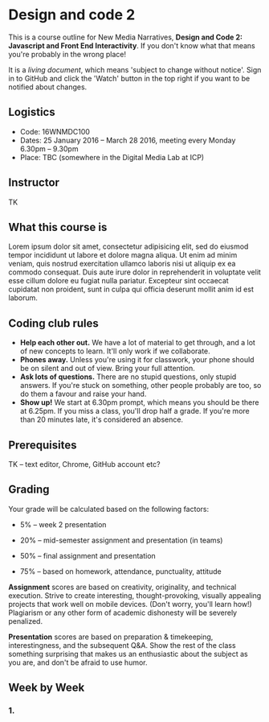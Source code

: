 # Design and code 2

This is a course outline for New Media Narratives, **Design and Code 2: Javascript and Front End Interactivity**. If you don't know what that means you're probably in the wrong place!

It is a *living document*, which means 'subject to change without notice'. Sign in to GitHub and click the 'Watch' button in the top right if you want to be notified about changes.


## Logistics

* Code: 16WNMDC100
* Dates: 25 January 2016 – March 28 2016, meeting every Monday 6.30pm – 9.30pm
* Place: TBC (somewhere in the Digital Media Lab at ICP)


## Instructor

TK


## What this course is

Lorem ipsum dolor sit amet, consectetur adipisicing elit, sed do eiusmod tempor incididunt ut labore et dolore magna aliqua. Ut enim ad minim veniam, quis nostrud exercitation ullamco laboris nisi ut aliquip ex ea commodo consequat. Duis aute irure dolor in reprehenderit in voluptate velit esse cillum dolore eu fugiat nulla pariatur. Excepteur sint occaecat cupidatat non proident, sunt in culpa qui officia deserunt mollit anim id est laborum.


## Coding club rules

* **Help each other out.** We have a lot of material to get through, and a lot of new concepts to learn. It'll only work if we collaborate.
* **Phones away.** Unless you're using it for classwork, your phone should be on silent and out of view. Bring your full attention.
* **Ask lots of questions.** There are no stupid questions, only stupid answers. If you're stuck on something, other people probably are too, so do them a favour and raise your hand.
* **Show up!** We start at 6.30pm prompt, which means you should be there at 6.25pm. If you miss a class, you'll drop half a grade. If you're more than 20 minutes late, it's considered an absence.


## Prerequisites

TK – text editor, Chrome, GitHub account etc?


## Grading

Your grade will be calculated based on the following factors:

* 5% – week 2 presentation
* 20% – mid-semester assignment and presentation (in teams)
* 50% – final assignment and presentation

* 75% – based on homework, attendance, punctuality, attitude

**Assignment** scores are based on creativity, originality, and technical execution. Strive to create interesting, thought-provoking, visually appealing projects that work well on mobile devices. (Don't worry, you'll learn how!) Plagiarism or any other form of academic dishonesty will be severely penalized.

**Presentation** scores are based on preparation & timekeeping, interestingness, and the subsequent Q&A. Show the rest of the class something surprising that makes us an enthusiastic about the subject as you are, and don't be afraid to use humor.


## Week by Week

### 1.
